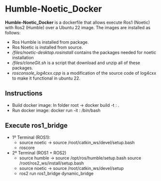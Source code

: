 # Humble-Noetic_Docker


**Humble-Noetic_Docker** is a dockerfile that allows execute Ros1 (Noetic) with Ros2 (Humble) over a Ubuntu 22 image.
The images are installed as follows:

- Ros Humble is installed from package.
- Ros Noetic is installed from source.
- */files/noetic-desktop.rosinstall* contains the packages needed for noetic installation
- */files/cloneGit.sh* is a script that download and unzip all of these packages.
- *rosconsole_log4cxx.cpp* is a modification of the source code of log4cxx to make it functional in ubuntu 22.

## Instructions

- Build docker image: In folder root -> docker build -t <imageName>:<imageTag> .
- Run docker image: docker run -it <imageName>:<imageTag> /bin/bash


## Execute ros1_bridge

- 1º Terminal (ROS1):
	- source noetic -> source /root/catkin_ws/devel/setup.bash
	- roscore
- 2º Terminal (ROS1 + ROS2)
	- source humble -> source /opt/ros/humble/setup.bash
					source /root/ros2_ws/install/setup.bash
	- source noetic -> source /root/catkin_ws/devel/setup
	- ros2 run ros1_bridge dynamic_bridge
